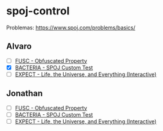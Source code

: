 # spoj-control

Problemas: https://www.spoj.com/problems/basics/

## Alvaro

- [ ] [FUSC - Obfuscated Property](https://www.spoj.com/problems/FUSC/)
- [x] [BACTERIA - SPOJ Custom Test](https://www.spoj.com/problems/BACTERIA/)
- [ ] [EXPECT - Life, the Universe, and Everything (Interactive)](https://www.spoj.com/problems/EXPECT/)

## Jonathan

- [ ] [FUSC - Obfuscated Property](https://www.spoj.com/problems/FUSC/)
- [ ] [BACTERIA - SPOJ Custom Test](https://www.spoj.com/problems/BACTERIA/)
- [ ] [EXPECT - Life, the Universe, and Everything (Interactive)](https://www.spoj.com/problems/EXPECT/)
